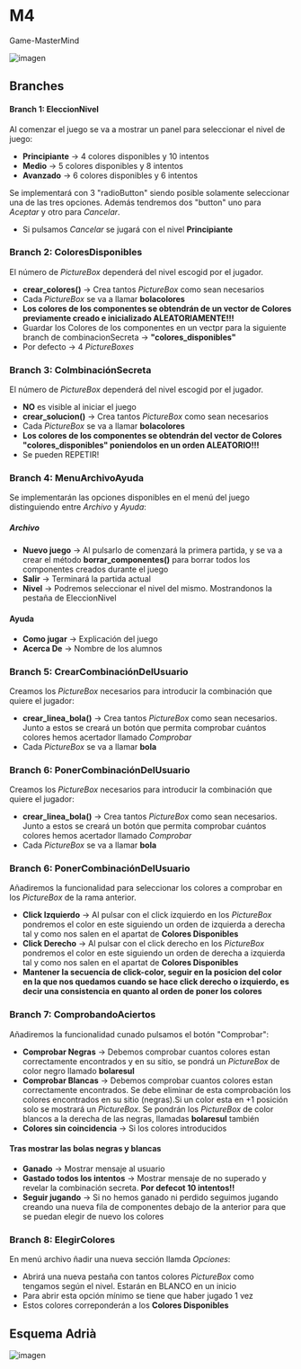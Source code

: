 # M4
Game-MasterMind

![imagen](https://user-images.githubusercontent.com/9555509/166883302-17ec12ab-6b1a-4299-94ef-aa289d444ea5.png)

## Branches

#### Branch 1: EleccionNivel

Al comenzar el juego se va a mostrar un panel para seleccionar el nivel de juego:

- **Principiante** -> 4 colores disponibles y 10 intentos
- **Medio** ->  5 colores disponibles y 8 intentos
- **Avanzado** ->  6 colores disponibles y 6 intentos

Se implementará con 3 "radioButton" siendo posible solamente seleccionar una de las tres opciones. Además tendremos dos "button" uno para *Aceptar* y otro para *Cancelar*.

- Si pulsamos *Cancelar* se jugará con el nivel **Principiante**

### Branch 2: ColoresDisponibles

El número de *PictureBox* dependerá del nivel escogid por el jugador.

- **crear_colores()** -> Crea tantos *PictureBox* como sean necesarios
- Cada *PictureBox* se va a llamar **bolacolores**
- **Los colores de los componentes se obtendrán de un vector de Colores previamente creado e inicializado ALEATORIAMENTE!!!**
- Guardar los Colores de los componentes en un vectpr para la siguiente branch de combinacionSecreta -> **"colores_disponibles"**
- Por defecto -> 4 *PictureBoxes*

### Branch 3: ColmbinaciónSecreta

El número de *PictureBox* dependerá del nivel escogid por el jugador.

- **NO** es visible al iniciar el juego
- **crear_solucion()** -> Crea tantos *PictureBox* como sean necesarios
- Cada *PictureBox* se va a llamar **bolacolores**
- **Los colores de los componentes se obtendrán del vector de Colores "colores_disponibles" poniendolos en un orden ALEATORIO!!!**
- Se pueden REPETIR!

### Branch 4: MenuArchivoAyuda

Se implementarán las opciones disponibles en el menú del juego distinguiendo entre *Archivo* y *Ayuda*:

##### Archivo

- **Nuevo juego** -> Al pulsarlo de comenzará la primera partida, y se va a crear el método **borrar_componentes()** para borrar todos los componentes creados durante el juego 
- **Salir** -> Terminará la partida actual
- **Nivel** -> Podremos seleccionar el nivel del mismo. Mostrandonos la pestaña de EleccionNivel

#### Ayuda

- **Como jugar** -> Explicación del juego
- **Acerca De** -> Nombre de los alumnos

### Branch 5: CrearCombinaciónDelUsuario

Creamos los *PictureBox* necesarios para introducir la combinación que quiere el jugador:

- **crear_linea_bola()** -> Crea tantos *PictureBox* como sean necesarios. Junto a estos se creará un botón que permita comprobar cuántos colores hemos acertador llamado *Comprobar*
- Cada *PictureBox* se va a llamar **bola**

### Branch 6: PonerCombinaciónDelUsuario

Creamos los *PictureBox* necesarios para introducir la combinación que quiere el jugador:

- **crear_linea_bola()** -> Crea tantos *PictureBox* como sean necesarios. Junto a estos se creará un botón que permita comprobar cuántos colores hemos acertador llamado *Comprobar*
- Cada *PictureBox* se va a llamar **bola**

### Branch 6: PonerCombinaciónDelUsuario

Añadiremos la funcionalidad para seleccionar los colores a comprobar en los *PictureBox* de la rama anterior.

- **Click Izquierdo** -> Al pulsar con el click izquierdo en los *PictureBox* pondremos el color en este siguiendo un orden de izquierda a derecha tal y como nos salen en el apartat de **Colores Disponibles**
- **Click Derecho** -> Al pulsar con el click derecho en los *PictureBox* pondremos el color en este siguiendo un orden de derecha a izquierda tal y como nos salen en el apartat de **Colores Disponibles**
- **Mantener la secuencia de click-color, seguir en la posicion del color en la que nos quedamos cuando se hace click derecho o izquierdo, es decir una consistencia en quanto al orden de poner los colores**

### Branch 7: ComprobandoAciertos

Añadiremos la funcionalidad cunado pulsamos el botón "Comprobar":

- **Comprobar Negras** -> Debemos comprobar cuantos colores estan correctamente encontrados y en su sitio, se pondrá un *PictureBox* de color negro llamado **bolaresul**
- **Comprobar Blancas** -> Debemos comprobar cuantos colores estan correctamente encontrados. Se debe eliminar de esta comprobación los colores encontrados en su sitio (negras).Si un color esta en +1 posición solo se mostrará un *PictureBox*. Se pondrán los *PictureBox* de color blancos a la derecha de las negras, llamadas **bolaresul** también
- **Colores sin coincidencia** -> Si los colores introducidos 

#### Tras mostrar las bolas negras y blancas

- **Ganado** -> Mostrar mensaje al usuario
- **Gastado todos los intentos** -> Mostrar mensaje de no superado y revelar la combinación secreta. **Por defecot 10 intentos!!**
- **Seguir jugando** -> Si no hemos ganado ni perdido seguimos jugando creando una nueva fila de componentes debajo de la anterior para que se puedan elegir de nuevo los colores

### Branch 8: ElegirColores

En menú archivo ñadir una nueva sección llamda *Opciones*: 

- Abrirá una nueva pestaña con tantos colores *PictureBox* como tengamos según el nivel. Estarán en BLANCO en un inicio
- Para abrir esta opción mínimo se tiene que haber jugado 1 vez
- Estos colores correponderán a los **Colores Disponibles**

## Esquema Adrià

![imagen](https://user-images.githubusercontent.com/9555509/166882782-2942d512-b001-4d15-a21e-b70c05f92327.png)
